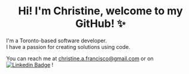<h1 align="center">Hi! I'm Christine, welcome to my GitHub! ✨</h1>

I'm a Toronto-based software developer. </br>
I have a passion for creating solutions using code. </br>

You can reach me at christine.a.francisco@gmail.com or on [![Linkedin Badge](https://img.shields.io/badge/LinkedIn-0077B5?style=for-the-badge&logo=linkedin&logoColor=white)](https://www.linkedin.com/in/christineafrancisco/) !

<!---
ChristineFrancisco/ChristineFrancisco is a ✨ special ✨ repository because its `README.md` (this file) appears on your GitHub profile.
You can click the Preview link to take a look at your changes.
--->
